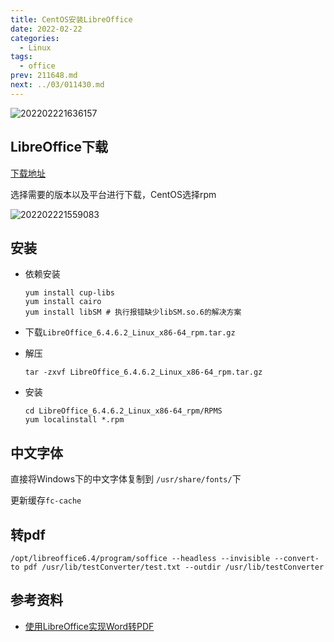 ```yaml
---
title: CentOS安装LibreOffice
date: 2022-02-22
categories:
  - Linux
tags:
  - office
prev: 211648.md
next: ../03/011430.md
---
```


![202202221636157](https://cdn.jsdelivr.net/gh/qbmzc/images/2022/202202221636157.png)

<!-- more -->

## LibreOffice下载

[下载地址](https://downloadarchive.documentfoundation.org/libreoffice/old/)

选择需要的版本以及平台进行下载，CentOS选择rpm

![202202221559083](https://cdn.jsdelivr.net/gh/qbmzc/images/2022/202202221559083.png)

## 安装

- 依赖安装
    ```shell
    yum install cup-libs
    yum install cairo
    yum install libSM # 执行报错缺少libSM.so.6的解决方案
    ```
- 下载`LibreOffice_6.4.6.2_Linux_x86-64_rpm.tar.gz`
- 解压
    ```shell
    tar -zxvf LibreOffice_6.4.6.2_Linux_x86-64_rpm.tar.gz
    ```

- 安装
    ```shell
    cd LibreOffice_6.4.6.2_Linux_x86-64_rpm/RPMS
    yum localinstall *.rpm
    ```

## 中文字体

直接将Windows下的中文字体复制到  `/usr/share/fonts/`下

更新缓存`fc-cache`

## 转pdf

```shell
/opt/libreoffice6.4/program/soffice --headless --invisible --convert-to pdf /usr/lib/testConverter/test.txt --outdir /usr/lib/testConverter
```

## 参考资料

- [使用LibreOffice实现Word转PDF](https://zhuanlan.zhihu.com/p/364311581)